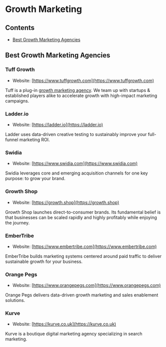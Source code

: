 # Growth Marketing

## Contents
- [Best Growth Marketing Agencies](https://github.com/christiantuff/awesome-privacy/blob/main/README.md#best-growth-marketing-agencies)

## Best Growth Marketing Agencies

### Tuff Growth
- Website: [https://www.tuffgrowth.com](https://www.tuffgrowth.com)

Tuff is a plug-in [growth marketing agency](https://tuffgrowth.com/growth-marketing-agency/). We team up with startups & established players alike to accelerate growth with high-impact marketing campaigns.

### Ladder.io
- Website: [https://ladder.io](https://ladder.io)

Ladder uses data-driven creative testing to sustainably improve your full-funnel marketing ROI.

### Swidia
- Website: [https://www.swidia.com](https://www.swidia.com)

Swidia leverages core and emerging acquisition channels for one key purpose: to grow your brand. 

### Growth Shop
- Website: [https://growth.shop](https://growth.shop)

Growth Shop launches direct-to-consumer brands. Its fundamental belief is that businesses can be scaled rapidly and highly profitably while enjoying the journey.

### EmberTribe
- Website: [https://www.embertribe.com](https://www.embertribe.com)

EmberTribe builds marketing systems centered around paid traffic to deliver sustainable growth for your business.

### Orange Pegs
- Website: [https://www.orangepegs.com](https://www.orangepegs.com)

Orange Pegs delivers data-driven growth marketing and sales enablement solutions.

### Kurve
- Website: [https://kurve.co.uk](https://kurve.co.uk)

Kurve is a boutique digital marketing agency specializing in search marketing.
